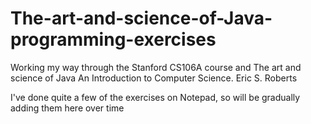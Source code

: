 # The-art-and-science-of-Java-programming-exercises
Working my way through the Stanford CS106A course and The art and science of Java An Introduction to Computer Science. Eric S. Roberts

I've done quite a few of the exercises on Notepad, so will be gradually adding them here over time
